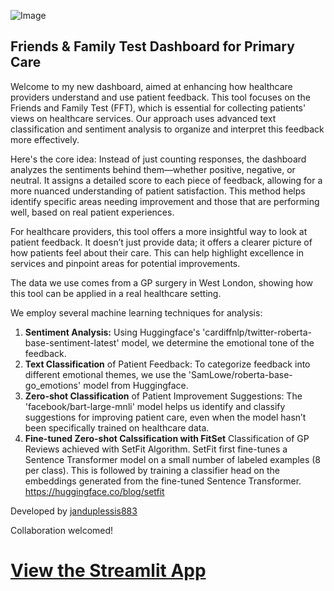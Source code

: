 ![Image](https://github.com/janduplessis883/friends-and-family-test-analysis/blob/master/images/fftestabout.png?raw=true)

## Friends & Family Test Dashboard for Primary Care
Welcome to my new dashboard, aimed at enhancing how healthcare providers understand and use patient feedback. This tool focuses on the Friends and Family Test (FFT), which is essential for collecting patients' views on healthcare services. Our approach uses advanced text classification and sentiment analysis to organize and interpret this feedback more effectively.

Here's the core idea: Instead of just counting responses, the dashboard analyzes the sentiments behind them—whether positive, negative, or neutral. It assigns a detailed score to each piece of feedback, allowing for a more nuanced understanding of patient satisfaction. This method helps identify specific areas needing improvement and those that are performing well, based on real patient experiences.

For healthcare providers, this tool offers a more insightful way to look at patient feedback. It doesn’t just provide data; it offers a clearer picture of how patients feel about their care. This can help highlight excellence in services and pinpoint areas for potential improvements.

The data we use comes from a GP surgery in West London, showing how this tool can be applied in a real healthcare setting.

We employ several machine learning techniques for analysis:

1. **Sentiment Analysis:** Using Huggingface's 'cardiffnlp/twitter-roberta-base-sentiment-latest' model, we determine the emotional tone of the feedback.
2. **Text Classification** of Patient Feedback: To categorize feedback into different emotional themes, we use the 'SamLowe/roberta-base-go_emotions' model from Huggingface.
3. **Zero-shot Classification** of Patient Improvement Suggestions: The 'facebook/bart-large-mnli' model helps us identify and classify suggestions for improving patient care, even when the model hasn’t been specifically trained on healthcare data.
4. **Fine-tuned Zero-shot Calssification with FitSet** Classification of GP Reviews achieved with SetFit Algorithm. SetFit first fine-tunes a Sentence Transformer model on a small number of labeled examples (8 per class). This is followed by training a classifier head on the embeddings generated from the fine-tuned Sentence Transformer. https://huggingface.co/blog/setfit

Developed by [janduplessis883](https://github.com/janduplessis883/friends-and-family-test-analysis)

Collaboration welcomed!


# [View the Streamlit App](https://friends-and-family-test-analysis-pqev4j3c9katnrlv8kktnb.streamlit.app/)
